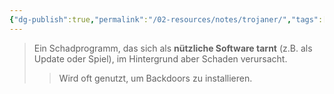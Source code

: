 ```yaml
---
{"dg-publish":true,"permalink":"/02-resources/notes/trojaner/","tags":["informatik/malware","it-sicherheit"],"noteIcon":"","updated":"2025-09-10T16:33:59.000+02:00"}
---
```


>Ein Schadprogramm, das sich als **nützliche Software tarnt** (z.B. als Update oder Spiel), im Hintergrund aber Schaden verursacht.  
>>Wird oft genutzt, um Backdoors zu installieren.